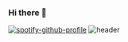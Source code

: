 ### Hi there 👋

<!--
**mayukh-chr/mayukh-chr** is a ✨ _special_ ✨ repository because its `README.md` (this file) appears on your GitHub profile.

Here are some ideas to get you started:

- 🔭 I’m currently working on ...
- 🌱 I’m currently learning ...
- 👯 I’m looking to collaborate on ...
- 🤔 I’m looking for help with ...
- 💬 Ask me about ...
- 📫 How to reach me: ...
- 😄 Pronouns: ...
- ⚡ Fun fact: ...
-->
[![spotify-github-profile](https://spotify-github-profile.kittinanx.com/api/view?uid=zuumtdcue8fsfcq8owwju8i8x&cover_image=false&theme=compact&show_offline=false&background_color=000000&interchange=true)](https://spotify-github-profile.kittinanx.com/api/view?uid=zuumtdcue8fsfcq8owwju8i8x&redirect=true)
![header](https://media.tenor.com/Cnzwo7bnt8AAAAAC/monkey-zen.gif)

